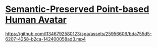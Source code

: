 # [Semantic-Preserved Point-based Human Avatar](https://arxiv.org/abs/2311.11614)


https://github.com/l1346792580123/spa/assets/25956606/bda755d5-6207-4258-b2ca-142400058ad3.mp4

